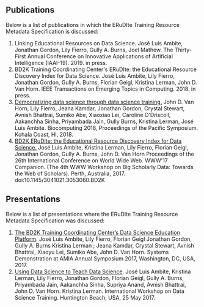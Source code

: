## Publications
Below is a list of publications in which the ERuDIte Training Resource Metadata Specification
is discussed: 
1. Linking Educational Resources on Data Science.
José Luis Ambite, Jonathan Gordon, Lily Fierro, Gully A. Burns, Joel Mathew.
The Thirty-First Annual Conference on Innovative Applications of Artificial Intelligence (IAAI-19). 2019. in press. 
2. BD2K Training Coordinating Center's ERuDIte: the Educational Resource Discovery Index for Data Science. 
José Luis Ambite, Lily Fierro, Jonathan Gordon, Gully A. Burns, Florian Geigl, Kristina Lerman, John D. Van Horn.
IEEE Transactions on Emerging Topics in Computing. 2018. in press.
3. [Democratizing data science through data science training.](https://doi.org/10.1142/9789813235533_0027)
John D. Van Horn, Lily Fierro, Jeana Kamdar, Jonathan Gordon, Crystal Stewart, Avnish Bhattrai, Sumiko Abe, Xiaoxiao Lei, Caroline O’Driscoll, Aakanchha Sinha, Priyambada Jain, Gully Burns, Kristina Lerman, José Luis Ambite.
Biocomputing 2018, Proceedings of the Pacific Symposium. Kohala Coast, HI, 2018.
4. [BD2K ERuDIte: the Educational Resource Discovery Index for Data Science.](https://dl.acm.org/citation.cfm?id=3053060) 
José Luis Ambite, Kristina Lerman, Lily Fierro, Florian Geigl, Jonathan Gordon, Gully A. Burns, John D. Van Horn 
Proceedings of the 26th International Conference on World Wide Web. WWW'17 Companion. (The 4th WWW Workshop on Big Scholarly Data: Towards the Web of Scholars). Perth, Australia, 2017.
doi:10.1145/3041021.3053060.BD2K



## Presentations
Below is a list of presentations where the ERuDIte Training Resource Metadata Specification
was discussed: 
1. [The BD2K Training Coordinating Center’s Data Science Education Platform](https://knowledge.amia.org/65881-amia-1.3897810/t006-1.3900376/f006-1.3900377/2731974-1.3900447/2731974-1.3900448?qr=1).
José Luis Ambite,  Lily Fierro, Florian Geigl Jonathan Gordon, Gully A. Burns Kristina Lerman ; Jeana Kamdar, Crystal Stewart, Avnish Bhattrai, Xiaoyu Lei, Sumiko Abe, John D. Van Horn.
Systems Demonstration at AMIA Annual Symposium 2017, Washington, DC, USA, 2017.
2. [Using Data Science to Teach Data Science](https://www.youtube.com/watch?v=kk-2D-HC7t0). 
José Luis Ambite, Kristina Lerman, Lily Fierro, Jonathan Gordon, Florian Geigl, Gully A. Burns, Priyambada Jain, Aakanchha Sinha, Supriya Anand, Avnish Bhattrai, John D. Van Horn.
Kristina Lerman. International Workshop on Data Science Training. Huntington Beach, USA, 25 May 2017.

